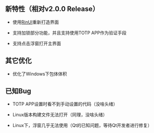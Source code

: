 ## 新特性（相对v2.0.0 Release）

- 使用[RinUI](https://ui.rinlit.cn/zh)重新打造界面

- 支持加锁部分功能，并且支持使用TOTP APP作为验证手段

- 支持点击浮窗打开主界面

## 其它优化

- 优化了Windows下包体体积

## 已知Bug

- TOTP APP设置时看不到手动设置的代码（没啥头绪）

- Linux版本构建文件无法打开（同理，没啥头绪）

- Linux下，浮窗几乎无法使用（Qt的已知问题，等待Qt开发者进行修复）
